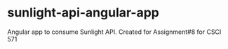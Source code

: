 # sunlight-api-angular-app

Angular app to consume Sunlight API. Created for Assignment#8 for CSCI 571
